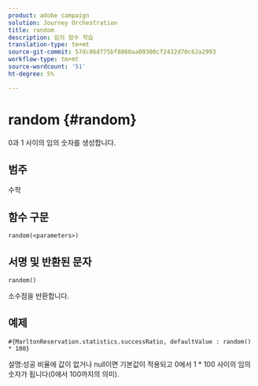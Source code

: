```yaml
---
product: adobe campaign
solution: Journey Orchestration
title: random
description: 임의 함수 학습
translation-type: tm+mt
source-git-commit: 57dc86d775bf8860aa09300cf2432d70c62a2993
workflow-type: tm+mt
source-wordcount: '51'
ht-degree: 5%

---
```



# random {#random}

0과 1 사이의 임의 숫자를 생성합니다.

## 범주

수학

## 함수 구문

`random(<parameters>)`

## 서명 및 반환된 문자

`random()`

소수점을 반환합니다.

## 예제

`#{MarltonReservation.statistics.successRatio, defaultValue : random() * 100}`

설명:성공 비율에 값이 없거나 null이면 기본값이 적용되고 0에서 1 * 100 사이의 임의 숫자가 됩니다(0에서 100까지의 의미).
